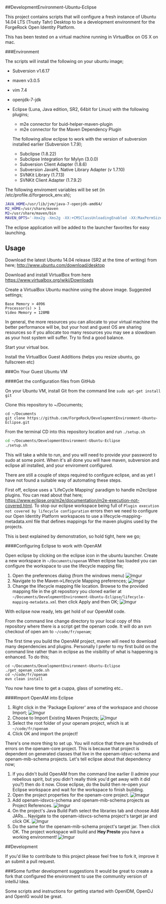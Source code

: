 ##DevelopmentEnvironment-Ubuntu-Eclipse

This project contains scripts that will configure a fresh instance of Ubuntu 14.04 LTS (Trusty Tahr) Desktop to be a development environment for the ForgeRock Open Identity Platform.

This has been tested on a virtual machine running in VirtualBox on OS X on mac.

###Environment

The scripts will install the following on your ubuntu image;

* Subversion v1.6.17
* maven v3.0.5
* vim 7.4
* openjdk-7-jdk 
* Eclipse (Luna, Java edition, SR2, 64bit for Linux) with the following plugins;
	* m2e connector for buid-helper-maven-plugin 
	* m2e connector for the Maven Dependency Plugin

	
	The following allow eclipse to work with the version of subversion installed earlier (Subversion 1.7.9);
	
	* Subclipse (1.8.22)
	* Subclipse Integration for Mylyn (3.0.0)
	* Subversion Client Adapter (1.8.6)
	* Subversion JavaHL Native Library Adapter (v 1.7.10)
	* SVNKit Library (1.7.13)
	* SVNKit Client Adapter (1.7.9.2)


The following enviroment variables will be set (in /etc/profile.d/forgerock_env.sh);

``` bash
JAVA_HOME=/usr/lib/jvm/java-7-openjdk-amd64/
M2_HOME=/usr/share/maven
M2=/usr/share/maven/bin
MAVEN_OPTS='-Xmx2g -Xms2g -XX:+CMSClassUnloadingEnabled -XX:MaxPermSize=512m'"
```

The eclipse application will be added to the launcher favorites for easy launching.

## Usage

Download the latest Ubuntu 14.04 release (SR2 at the time of writing) from here; <http://www.ubuntu.com/download/desktop>

Download and install VirtualBox from here <https://www.virtualbox.org/wiki/Downloads>

Create a VirtualBox Ubuntu machine using the above image. Suggested settings;

```
Base Memory > 4096
Processor(s) > 1 
Video Memory = 128MB
```

In general, the more resources you can allocate to your virtual machine the better performance will be, but your host and guest OS are sharing resources so if you allocate too many resources you may see a slowdown as your host system will suffer. Try to find a good balance.

Start your virtual box. 

Install the VirtualBox Guest Additions (helps you 
resize ubuntu, go fullscreen etc)

###On Your Guest Ubuntu VM


####Get the configuration files from GitHub

On your Ubuntu VM, install Git from the command line `sudo apt-get install git`

Clone this repository to ~/Documents;

```
cd ~/Documents
git clone https://github.com/ForgeRock/DevelopmentEnvironment-Ubuntu-Eclipse.git
```

From the terminal CD into this repository location and run `./setup.sh`

```bash
cd ~/Documents/DevelopmentEnvironment-Ubuntu-Eclipse
./setup.sh
```

This will take a while to run, and you will need to provide your password to sudo at some point. When it's all done you will have maven, subversion and eclipse all installed, and your enviroment configured. 

There are still a couple of steps required to configure eclipse, and as yet I have not found a suitable way of automating these steps. 

First off, eclipse uses a 'LifeCycle Mapping' paradigm to handle m2eclipse plugins. You can read about that here; <https://www.eclipse.org/m2e/documentation/m2e-execution-not-covered.html>. To stop our eclipse workspace being full of `Plugin execution not covered by lifecycle configuration` errors then we need to configure our Open Identity Platform workspaces to use a lifecycle-mapping-metadata.xml file that defines mappings for the maven plugins used by the projects.

This is best explained by demonstration, so hold tight, here we go;

####Configuring Eclipse to work with OpenAM

Open eclipse by clicking on the eclipse icon in the ubuntu launcher.
Create a new workspace in `~/Documents/openam` 
When eclipse has loaded you can configure the workspace to use the lifecycle mapping file;

1. Open the preferences dialog (from the windows menu)
![Imgur](http://i.imgur.com/0g9949x.png)
2. Navigate to the Maven->Lifecycle Mapping preferences;
![Imgur](http://i.imgur.com/gPN5X3x.png)
3. Change the lifecycle mapping file location. Browse to the provided mapping file in the git repository you cloned earlier at `~/Documents/DevelopmentEnvironment-Ubuntu-Eclipse/lifecycle-mapping-metadata.xml` then click Apply and then OK;
![Imgur](http://i.imgur.com/jfwAdh6.png)

With eclipse now ready, lets get hold of our OpenAM code.

From the command line change directory to your local copy of this repository where there is a script get the openam code. It will do an svn checkout of open am to `~/code/fr/openam`;

The first time you build the OpenAM project, maven will need to download many dependencies and plugins. Personally I prefer to my first build on the command line rather than in eclipse as the visibility of what is happening is enhanced. To do this;

```
cd ~/Documents/DevelopmentEnvironment-Ubuntu-Eclipse
./get_openam_code.sh
cd ~/code/fr/openam
mvn clean install
```

You now have time to get a cuppa, glass of someting etc.. 

####Import OpenAM into Eclipse

1. Right click in the 'Package Explorer' area of the workspace and choose Import;
![Imgur](http://i.imgur.com/TH7662S.png)
2. Choose to Import Existing Maven Projects;
![Imgur](http://i.imgur.com/jJSjNKL.png)
3. Select the root folder of your openam project, which is at `~/code/fr/openam`
4. Click OK and import the project!

There's one more thing to set up. You will notice that there are hundreds of errors on the openam-core project. This is because that project is dependent on generated classes that live in the openam-idsvc-schema and openam-mib-schema projects. Let's tell eclipse about that dependency now;

1. If you didn't build OpenAM from the command line earlier (I admire your rebelious spirit, but you didn't really think you'd get away with it did you?) then do it now. Close eclipse, do the build then re-open your Eclipse workspace and wait for the workspace to finish building. 
2. Open the project properties for the openam-core project.
![Imagur](http://i.imgur.com/KyGE2YQ.png)
3. Add openam-idsvcs-schema and openam-mib-schema projects as Project References.
![Imgur](http://i.imgur.com/yTn9wRE.png)
4. On the project's Java Build Path select the libraries tab and choose Add JARs... Navigate to the openam-idsvcs-schema project's target jar and click OK.
![Imgur](http://i.imgur.com/hxgAwHl.png)
5. Do the same for the openam-mib-schema project's target jar. Then click OK. The project workspace will build and **Hey Presto** you have a working environment! 
![Imgur](http://i.imgur.com/t6qFI7A.png)

##Development

If you'd like to contribute to this project please feel free to fork it, improve it an submit a pull request. 

###Some further development suggestions
It would be great to create a fork that configured the environment to use the community version of intelliJ Idea.

Some scripts and instructions for getting started with OpenIDM, OpenDJ and OpenIG would be great.










